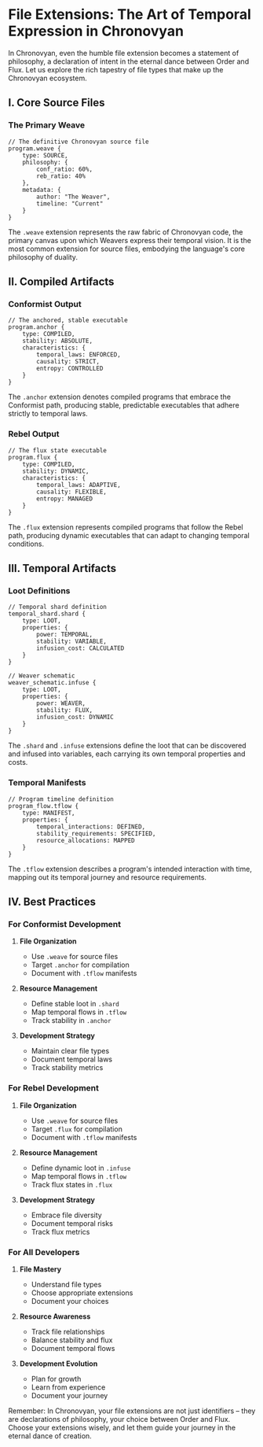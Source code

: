 # File Extensions: The Art of Temporal Expression in Chronovyan

In Chronovyan, even the humble file extension becomes a statement of philosophy, a declaration of intent in the eternal dance between Order and Flux. Let us explore the rich tapestry of file types that make up the Chronovyan ecosystem.

## I. Core Source Files

### The Primary Weave
```chronovyan
// The definitive Chronovyan source file
program.weave {
    type: SOURCE,
    philosophy: {
        conf_ratio: 60%,
        reb_ratio: 40%
    },
    metadata: {
        author: "The Weaver",
        timeline: "Current"
    }
}
```

The `.weave` extension represents the raw fabric of Chronovyan code, the primary canvas upon which Weavers express their temporal vision. It is the most common extension for source files, embodying the language's core philosophy of duality.

## II. Compiled Artifacts

### Conformist Output
```chronovyan
// The anchored, stable executable
program.anchor {
    type: COMPILED,
    stability: ABSOLUTE,
    characteristics: {
        temporal_laws: ENFORCED,
        causality: STRICT,
        entropy: CONTROLLED
    }
}
```

The `.anchor` extension denotes compiled programs that embrace the Conformist path, producing stable, predictable executables that adhere strictly to temporal laws.

### Rebel Output
```chronovyan
// The flux state executable
program.flux {
    type: COMPILED,
    stability: DYNAMIC,
    characteristics: {
        temporal_laws: ADAPTIVE,
        causality: FLEXIBLE,
        entropy: MANAGED
    }
}
```

The `.flux` extension represents compiled programs that follow the Rebel path, producing dynamic executables that can adapt to changing temporal conditions.

## III. Temporal Artifacts

### Loot Definitions
```chronovyan
// Temporal shard definition
temporal_shard.shard {
    type: LOOT,
    properties: {
        power: TEMPORAL,
        stability: VARIABLE,
        infusion_cost: CALCULATED
    }
}

// Weaver schematic
weaver_schematic.infuse {
    type: LOOT,
    properties: {
        power: WEAVER,
        stability: FLUX,
        infusion_cost: DYNAMIC
    }
}
```

The `.shard` and `.infuse` extensions define the loot that can be discovered and infused into variables, each carrying its own temporal properties and costs.

### Temporal Manifests
```chronovyan
// Program timeline definition
program_flow.tflow {
    type: MANIFEST,
    properties: {
        temporal_interactions: DEFINED,
        stability_requirements: SPECIFIED,
        resource_allocations: MAPPED
    }
}
```

The `.tflow` extension describes a program's intended interaction with time, mapping out its temporal journey and resource requirements.

## IV. Best Practices

### For Conformist Development

1. **File Organization**
    * Use `.weave` for source files
    * Target `.anchor` for compilation
    * Document with `.tflow` manifests

2. **Resource Management**
    * Define stable loot in `.shard`
    * Map temporal flows in `.tflow`
    * Track stability in `.anchor`

3. **Development Strategy**
    * Maintain clear file types
    * Document temporal laws
    * Track stability metrics

### For Rebel Development

1. **File Organization**
    * Use `.weave` for source files
    * Target `.flux` for compilation
    * Document with `.tflow` manifests

2. **Resource Management**
    * Define dynamic loot in `.infuse`
    * Map temporal flows in `.tflow`
    * Track flux states in `.flux`

3. **Development Strategy**
    * Embrace file diversity
    * Document temporal risks
    * Track flux metrics

### For All Developers

1. **File Mastery**
    * Understand file types
    * Choose appropriate extensions
    * Document your choices

2. **Resource Awareness**
    * Track file relationships
    * Balance stability and flux
    * Document temporal flows

3. **Development Evolution**
    * Plan for growth
    * Learn from experience
    * Document your journey

Remember: In Chronovyan, your file extensions are not just identifiers – they are declarations of philosophy, your choice between Order and Flux. Choose your extensions wisely, and let them guide your journey in the eternal dance of creation. 